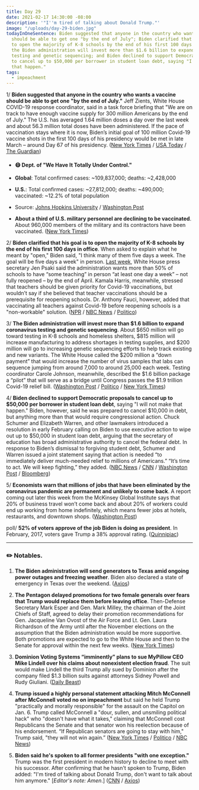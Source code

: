 ```yaml
---
title: Day 29
date: 2021-02-17 14:30:00 -08:00
description: '"I''m tired of talking about Donald Trump."'
image: "/uploads/day-29-biden.jpg"
todayInOneSentence: Biden suggested that anyone in the country who wants a vaccine
  should be able to get one "by the end of July"; Biden clarified that his goal is
  to open the majority of K-8 schools by the end of his first 100 days in office;
  the Biden administration will invest more than $1.6 billion to expand coronavirus
  testing and genetic sequencing; and Biden declined to support Democratic proposals
  to cancel up to $50,000 per borrower in student loan debt, saying "I will not make
  that happen."
tags:
  - impeachment
---
```


1/ **Biden suggested that anyone in the country who wants a vaccine should be able to get one "by the end of July."** Jeff Zients, White House COVID-19 response coordinator, said in a task force briefing that "We are on track to have enough vaccine supply for 300 million Americans by the end of July." The U.S. has averaged 1.64 million doses a day over the last week and about 56.3 million total doses have been administered. If the pace of vaccination stays where it is now, Biden’s initial goal of 100 million Covid-19 vaccine shots in the first 100 days of his presidency would be met in late March – around Day 67 of his presidency. ([New York Times](https://www.nytimes.com/live/2021/02/17/world/covid-19-coronavirus/bidens-early-goal-of-100-million-shots-in-100-days-has-become-a-low-bar-as-the-pace-of-vaccinations-rises) / [USA Today](https://www.usatoday.com/story/news/health/2021/02/17/covid-news-joe-biden-variant-vaccine-teachers/6771794002/) / [The Guardian](https://www.theguardian.com/us-news/2021/feb/16/joe-biden-coronavirus-town-hall-stimulus))

* #### 😷 Dept. of "We Have It Totally Under Control."

* **Global**: Total confirmed cases: \~109,837,000; deaths: \~2,428,000

* **U.S.**: Total confirmed cases: \~27,812,000; deaths: \~490,000; vaccinated: \~12.2% of total population

* Source: [Johns Hopkins University](https://coronavirus.jhu.edu/map.html) / [Washington Post](https://www.washingtonpost.com/graphics/2020/health/covid-vaccine-states-distribution-doses/)

* **About a third of U.S. military personnel are declining to be vaccinated**. About 960,000 members of the military and its contractors have been vaccinated. ([New York Times](https://www.nytimes.com/live/2021/02/17/world/covid-19-coronavirus/a-third-of-us-troops-are-declining-to-be-vaccinated-the-pentagon-says))

2/ **Biden clarified that his goal is to open the majority of K-8 schools by the end of his first 100 days in office**. When asked to explain what he meant by "open," Biden said, "I think many of them five days a week. The goal will be five days a week" in person. [Last week](https://whatthefuckjusthappenedtoday.com/2021/02/10/day-22/#4-the-white-house-clarified-biden%E2%80%99s), White House press secretary Jen Psaki said the administration wants more than 50% of schools to have “some teaching” in person “at least one day a week” – not fully reopened – by the end of April. Kamala Harris, meanwhile, stressed that teachers should be given priority for Covid-19 vaccinations, but wouldn’t say if she believed that teacher vaccinations should be a prerequisite for reopening schools. Dr. Anthony Fauci, however, added that vaccinating all teachers against Covid-19 before reopening schools is a "non-workable" solution. ([NPR](https://www.npr.org/2021/02/16/968547917/biden-says-he-wants-most-k-8-schools-open-5-days-a-week-by-his-first-100-days) / [NBC News](https://www.nbcnews.com/politics/white-house/harris-stresses-teachers-must-be-prioritized-covid-19-vaccinations-n1258087) / [Politico](https://www.politico.com/news/2021/02/17/fauci-vaccinate-teachers-school-reopening-469315))

3/ **The Biden administration will invest more than $1.6 billion to expand coronavirus testing and genetic sequencing**. About $650 million will go toward testing in K-8 schools and homeless shelters, $815 million will increase manufacturing to address shortages in testing supplies, and $200 million will go to increasing genetic sequencing efforts to help track existing and new variants. The White House called the $200 million a “down payment” that would increase the number of virus samples that labs can sequence jumping from around 7,000 to around 25,000 each week. Testing coordinator Carole Johnson, meanwhile, described the $1.6 billion package a “pilot” that will serve as a bridge until Congress passes the $1.9 trillion Covid-19 relief bill. ([Washington Post](https://www.washingtonpost.com/nation/2021/02/17/coronavirus-covid-live-updates-us/#link-PHK4MMJWQJF2RBJ5QYC2O6RQQQ) / [Politico](https://www.politico.com/news/2021/02/17/biden-administration-coronavirus-testing-expansion-469433) / [New York Times](https://www.nytimes.com/live/2021/02/17/world/covid-19-coronavirus/the-biden-administration-pledges-a-nearly-200-million-down-payment-for-tracking-virus-variants-as-lawmakers-push-for-billions))

4/ **Biden declined to support Democratic proposals to cancel up to $50,000 per borrower in student loan debt**, saying "I will not make that happen." Biden, however, said he was prepared to cancel $10,000 in debt, but anything more than that would require congressional action. Chuck Schumer and Elizabeth Warren, and other lawmakers introduced a resolution in early February calling on Biden to use executive action to wipe out up to $50,000 in student loan debt, arguing that the secretary of education has broad administrative authority to cancel the federal debt. In response to Biden’s dismissal to forgiving student debt, Schumer and Warren issued a joint statement saying that action is needed “to immediately deliver much-needed relief to millions of Americans.” “It’s time to act. We will keep fighting,” they added. ([NBC News](https://www.nbcnews.com/politics/joe-biden/i-will-not-make-happen-biden-declines-democrats-call-cancel-n1258069) / [CNN](https://www.cnn.com/2021/02/16/politics/student-loan-forgiveness-biden/) / [Washington Post](https://www.washingtonpost.com/politics/2021/02/17/joe-biden-live-updates/#link-MLQWJVL6DZGRJC4UTUFBT4OLH4) / [Bloomberg](https://www.bloomberg.com/news/articles/2021-02-17/schumer-warren-challenge-biden-on-student-debt-cancellation?sref=MIBMEEoj))

5/ **Economists warn that millions of jobs that have been eliminated by the coronavirus pandemic are permanent and unlikely to come back**. A report coming out later this week from the McKinsey Global Institute says that 20% of business travel won’t come back and about 20% of workers could end up working from home indefinitely, which means fewer jobs at hotels, restaurants, and downtown shops. ([Washington Post](https://www.washingtonpost.com/road-to-recovery/2021/02/17/unemployed-workers-retraining/))

poll/ **52% of voters approve of the job Biden is doing as president**. In February, 2017, voters gave Trump a 38% approval rating. ([Quinnipiac](https://poll.qu.edu/national/release-detail?ReleaseID=3692))

---

### ✏️ Notables.

1. **The Biden administration will send generators to Texas amid ongoing power outages and freezing weather**. Biden also declared a state of emergency in Texas over the weekend. ([Axios](https://www.axios.com/texas-power-outages-generators-biden-diesel-9f90d47f-327f-4d53-8cd6-9a74a2a06ec3.html))

2. **The Pentagon delayed promotions for two female generals over fears that Trump would replace them before leaving office**. Then-Defense Secretary Mark Esper and Gen. Mark Milley, the chairman of the Joint Chiefs of Staff, agreed to delay their promotion recommendations for Gen. Jacqueline Van Ovost of the Air Force and Lt. Gen. Laura Richardson of the Army until after the November elections on the assumption that the Biden administration would be more supportive. Both promotions are expected to go to the White House and then to the Senate for approval within the next few weeks. ([New York Times](https://www.nytimes.com/2021/02/17/us/politics/trump-biden-promotions-women-generals.html))

3. **Dominion Voting Systems “imminently” plans to sue MyPillow CEO Mike Lindell over his claims about nonexistent election fraud**. The suit would make Lindell the third Trump ally sued by Dominion after the company filed $1.3 billion suits against attorneys Sidney Powell and Rudy Giuliani. ([Daily Beast](https://www.thedailybeast.com/dominion-says-it-will-sue-mypillow-ceo-mike-lindell-over-election-fraud-claims))

4. **Trump issued a highly personal statement attacking Mitch McConnell after McConnell voted no on impeachment** but said he held Trump "practically and morally responsible" for the assault on the Capitol on Jan. 6. Trump called McConnell a "dour, sullen, and unsmiling political hack" who "doesn't have what it takes," claiming that McConnell cost Republicans the Senate and that senator won his reelection because of his endorsement. “If Republican senators are going to stay with him," Trump said, "they will not win again.” ([New York Times](https://www.nytimes.com/2021/02/16/us/politics/trump-mitch-mcconnell-republicans.html) / [Politico](https://www.politico.com/news/2021/02/16/trump-attacks-mcconnell-in-fiery-statement-469150) / [NBC News](https://www.nbcnews.com/politics/donald-trump/trump-blasts-mcconnell-hack-who-lacks-political-insight-n1258051))

5. **Biden said he's spoken to all former presidents "with one exception."** Trump was the first president in modern history to decline to meet with his successor. After confirming that he hasn't spoken to Trump, Biden added: "I'm tired of talking about Donald Trump, don't want to talk about him anymore." \[*Editor's note: Amen*.\] ([CNN](https://www.cnn.com/2021/02/16/politics/biden-trump-presidency/index.html) / [Axios](https://www.axios.com/biden-tired-talking-about-trump-presidents-55dd33fe-0ab8-43f2-a93c-dce0c10d65cb.html))